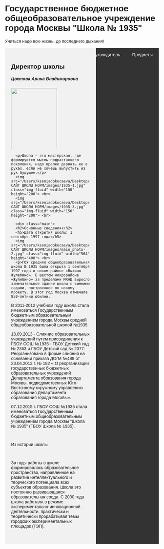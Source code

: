 
<html>
<head>
<title>ГБОУ СОШ №1935</title>
<meta charset="UTF-8">
<meta name="viewport" content="width=device-width, initial-scale=1">
<style>
#myBtn {
  display: none;
  position: fixed;
  bottom: 20px;
  right: 30px;
  z-index: 99;
  font-size: 18px;
  border: none;
  outline: none;
  background-color: red;
  color: white;
  cursor: pointer;
  padding: 15px;
  border-radius: 4px;
}

#myBtn:hover {
  background-color: #555;
}
body {font-family: Arial, Helvetica, sans-serif;}
content="width=device-width, initial-scale=1">
<style>
* {
    box-sizing: border-box;
}

body {
    font-family: Arial, Helvetica, sans-serif;
    margin: 0;
}

.header {
    padding: 80px;
    text-align: left;
    background: #1abc9c;
    color: white;
}

.header h1 {
    font-size: 40px;}
.navbar {
    overflow: hidden;
    background-color: #333;}

.navbar a {
    float: right;
    display: block;
    color: white;
    text-align: center;
    padding: 14px 20px;
    text-decoration: none;}
    
.navbar a:hover {
    background-color: #ddd;
    color: black;}
.row {  
    display: flex;
    flex-wrap: wrap;
}

.side {
    flex: 30%;
    background-color: #f1f1f1;
    padding: 20px;
}

.main {   
    flex: 70%;
    background-color: white;
    padding: 20px;
}

.fakeimg {
    background-color: #aaa;
    width: 100%;
    padding: 20px;
}
</style>
</head>
<body>
<h1>Государственное бюджетное общеобразовательное учреждение города Москвы "Школа № 1935"</h1>
<p>Учиться надо всю жизнь, до последнего дыхания!</p>
<div class="navbar">
  <a href="Предметы.html">Предметы</a>
  <a href="Классный руководитель.html">Классный руководитель</a>
  <a href="Контакты.html">Контакты</a>
  
  <div class="row">
  <div class="side">
      <h2>Директор школы</h2>
      <h5>Цветова Арина Владимировна</h5>
      <img src="/Users/kseniadokucaeva/Desktop/САЙТ ШКОЛЫ НОРМ/images/foto-2.jpg" class="img-fluid" width="150" height="200"> 
    
      <p>Школа — это мастерская, где формируется мысль подрастающего поколения, надо крепко держать ее в руках, если не хочешь выпустить из рук будущее.</p>
      <img src="/Users/kseniadokucaeva/Desktop/САЙТ ШКОЛЫ НОРМ/images/1935-1.jpg" class="img-fluid" width="150" height="200"> <br>
      <img src="/Users/kseniadokucaeva/Desktop/САЙТ ШКОЛЫ НОРМ/images/1935-3.jpg" class="img-fluid" width="150" height="200"> <br>
      
      <div class="main">
      <h2>Основные сведения</h2>
      <h5>Дата открытия школы: 1 сентября 1997 года</h5>
      <img src="/Users/kseniadokucaeva/Desktop/САЙТ ШКОЛЫ НОРМ/images/main_photo-2.jpg" class="img-fluid" width="564" height="400"> <br>
      <p>ГОУ средняя общеобразовательная школа № 1935 была открыта 1 сентября 1997 года в новом районе «Выхино-Жулебино». В шестом микрорайоне «Жулебино» за пределами МКАД выросло замечательное здание школы с зимними садами, построенное по новому проекту. В этот год Москва отмечала 850-летний юбилей.

В 2011-2012 учебном году школа стала именоваться Государственным бюджетным образовательным учреждением города Москвы средней общеобразовательной школой №1935.</p>
      <p>13.09.2013 - Слияние образовательных учреждений путем присоединения к ГБОУ СОШ №1935 - ГБОУ Детский сад № 2363 и ГБОУ Детский сад № 2377:
Реорганизовано в форме слияния на основании приказа ДОгМ №489 от 23.04.2013 г. № 182 « О реорганизации государственных бюджетных образовательных учреждений Департамента образования города Москвы, подведомственных Юго-Восточному окружному управлению образования Департамента образования города Москвы».

07.12.2015 г. ГБОУ СОШ №1935 стала именоваться Государственным бюджетным общеобразовательным учреждением города Москвы "Школа № 1935" (ГБОУ Школа № 1935).</p>
<br>
<p>Из истории школы</p>
<br>
<p>За годы работы в школе формировалось образовательное пространство, направленное на развитие интеллектуального и творческого потенциала всех субъектов образования. Школа это постоянно развивающаяся образовательная среда. С 2000 года школа работала в режиме экспериментально-инновационной деятельности, практически и теоретически прорабатывая темы городских экспериментальных площадок (ГЭП).</p>
      <br>
  </div>
</div>
</body>
</html>
